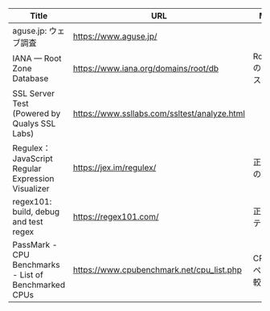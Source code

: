 | Title | URL | Memo |
| - | - | - |
| aguse.jp: ウェブ調査 | https://www.aguse.jp/ | |
| IANA — Root Zone Database | https://www.iana.org/domains/root/db | RootZoneのアドレスまとめ |
| SSL Server Test (Powered by Qualys SSL Labs) | https://www.ssllabs.com/ssltest/analyze.html | |
| Regulex：JavaScript Regular Expression Visualizer | https://jex.im/regulex/ | 正規表現の可視化 |
| regex101: build, debug and test regex | https://regex101.com/ | 正規表現テスト |
| PassMark - CPU Benchmarks - List of Benchmarked CPUs | https://www.cpubenchmark.net/cpu_list.php | CPUのスペック比較とか |
